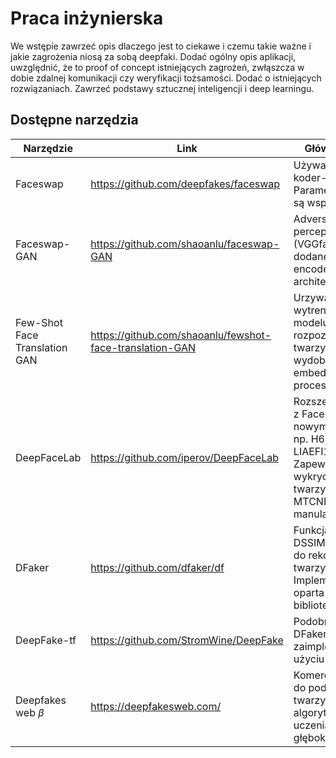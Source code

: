 # Praca inżynierska

We wstępie zawrzeć opis dlaczego jest to ciekawe i czemu takie ważne i jakie zagrożenia niosą za sobą deepfaki. Dodać ogólny opis aplikacji, uwzględnić, że to proof of concept istniejących zagrożeń, zwłąszcza w dobie zdalnej komunikacji czy weryfikacji tożsamości.
Dodać o istniejących rozwiązaniach.
Zawrzeć podstawy sztucznej inteligencji i deep learningu.

## Dostępne narzędzia

| Narzędzie | Link | Główne cechy |
| --- | --- | --- |
| Faceswap | https://github.com/deepfakes/faceswap | Używa dwóch par koder-dekoder. Parametry kodera są wspólne. |
| Faceswap-GAN | https://github.com/shaoanlu/faceswap-GAN | Adversial loss and perceptual loss (VGGface) są dodane do auto-encoder architektury. |
| Few-Shot Face Translation GAN | https://github.com/shaoanlu/fewshot-face-translation-GAN | Urzywa wytrenowanego modelu rozpoznawania twarzy do wydobycia latent embeddings z GAN processing.   |
| DeepFaceLab | https://github.com/iperov/DeepFaceLab | Rozszerze metody z Faceswap nowymi modelami, np. H64, H128, LIAEFI128, SAE. Zapewnia tryb wykrycia wielu twarzy np. S3FD, MTCNN, dlib lub manulanie  |
| DFaker | https://github.com/dfaker/df | Funkcja strat  DSSIM jest użyta do rekonstrukcji twarzy. Implementacja oparta na bibliotece Keras. |
| DeepFake-tf | https://github.com/StromWine/DeepFake | Podobna do DFaker, ale zaimplementowana użyciu tensorflow. |
| Deepfakes web $\beta$ | https://deepfakesweb.com/ | Komercyjna strona do podmiany twarzy używająca algorytmów uczenia głębokiego. |
